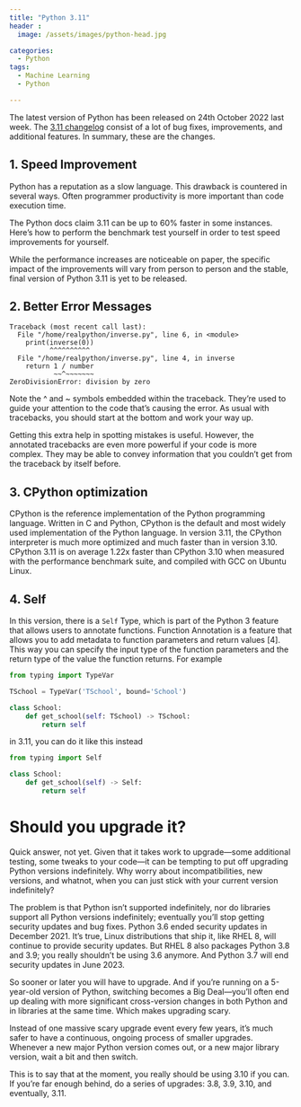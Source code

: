 ```yaml
---
title: "Python 3.11"
header :
  image: /assets/images/python-head.jpg

categories:
  - Python
tags:
  - Machine Learning
  - Python

---
```


The latest version of Python has been released on 24th October 2022 last week. The [3.11 changelog](https://docs.python.org/3.11/whatsnew/changelog.html#changelog) consist of a lot of bug fixes, improvements, and additional features. In summary, these are the changes.

## 1. Speed Improvement
Python has a reputation as a slow language. This drawback is countered in several ways. Often programmer productivity is more important than code execution time.

The Python docs claim 3.11 can be up to 60% faster in some instances. Here’s how to perform the benchmark test yourself in order to test speed improvements for yourself. 

While the performance increases are noticeable on paper, the specific impact of the improvements will vary from person to person and the stable, final version of Python 3.11 is yet to be released. 

## 2. Better Error Messages
```console
Traceback (most recent call last):
  File "/home/realpython/inverse.py", line 6, in <module>
    print(inverse(0))
          ^^^^^^^^^^
  File "/home/realpython/inverse.py", line 4, in inverse
    return 1 / number
           ~~^~~~~~~~
ZeroDivisionError: division by zero
```
Note the ^ and ~ symbols embedded within the traceback. They’re used to guide your attention to the code that’s causing the error. As usual with tracebacks, you should start at the bottom and work your way up.

Getting this extra help in spotting mistakes is useful. However, the annotated tracebacks are even more powerful if your code is more complex. They may be able to convey information that you couldn’t get from the traceback by itself before.

## 3. CPython optimization
CPython is the reference implementation of the Python programming language. Written in C and Python, CPython is the default and most widely used implementation of the Python language. In version 3.11, the CPython interpreter is much more optimized and much faster than in version 3.10. CPython 3.11 is on average 1.22x faster than CPython 3.10 when measured with the performance benchmark suite, and compiled with GCC on Ubuntu Linux.

## 4. Self
In this version, there is a `Self` Type, which is part of the Python 3 feature that allows users to annotate functions. Function Annotation is a feature that allows you to add metadata to function parameters and return values [4]. This way you can specify the input type of the function parameters and the return type of the value the function returns. For example
```python
from typing import TypeVar

TSchool = TypeVar('TSchool', bound='School') 

class School:
    def get_school(self: TSchool) -> TSchool:
        return self
```

in 3.11, you can do it like this instead
```python
from typing import Self

class School:
    def get_school(self) -> Self:
        return self
```

# Should you upgrade it?
Quick answer, not yet. Given that it takes work to upgrade—some additional testing, some tweaks to your code—it can be tempting to put off upgrading Python versions indefinitely. Why worry about incompatibilities, new versions, and whatnot, when you can just stick with your current version indefinitely?

The problem is that Python isn’t supported indefinitely, nor do libraries support all Python versions indefinitely; eventually you’ll stop getting security updates and bug fixes. Python 3.6 ended security updates in December 2021. It’s true, Linux distributions that ship it, like RHEL 8, will continue to provide security updates. But RHEL 8 also packages Python 3.8 and 3.9; you really shouldn’t be using 3.6 anymore. And Python 3.7 will end security updates in June 2023.

So sooner or later you will have to upgrade. And if you’re running on a 5-year-old version of Python, switching becomes a Big Deal—you’ll often end up dealing with more significant cross-version changes in both Python and in libraries at the same time. Which makes upgrading scary.

Instead of one massive scary upgrade event every few years, it’s much safer to have a continuous, ongoing process of smaller upgrades. Whenever a new major Python version comes out, or a new major library version, wait a bit and then switch.

This is to say that at the moment, you really should be using 3.10 if you can. If you’re far enough behind, do a series of upgrades: 3.8, 3.9, 3.10, and eventually, 3.11.
  
